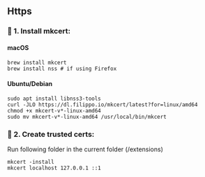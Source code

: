 ## Https
### 🔧 1. Install mkcert:
#### macOS
```
brew install mkcert
brew install nss # if using Firefox
```

#### Ubuntu/Debian
```
sudo apt install libnss3-tools
curl -JLO https://dl.filippo.io/mkcert/latest?for=linux/amd64
chmod +x mkcert-v*-linux-amd64
sudo mv mkcert-v*-linux-amd64 /usr/local/bin/mkcert
```

### 🔧 2. Create trusted certs:
Run following folder in the current folder (/extensions)

```
mkcert -install
mkcert localhost 127.0.0.1 ::1
```
